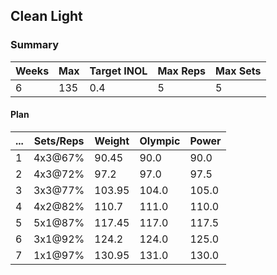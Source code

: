 ## Clean Light

### Summary

Weeks | Max | Target INOL | Max Reps | Max Sets
--- | --- | --- | --- | ---
6 | 135 | 0.4 | 5 | 5

#### Plan

 ... | Sets/Reps | Weight | Olympic | Power
--- | --- | --- | --- | ---
1 | 4x3@67% | 90.45 | 90.0 | 90.0
2 | 4x3@72% | 97.2 | 97.0 | 97.5
3 | 3x3@77% | 103.95 | 104.0 | 105.0
4 | 4x2@82% | 110.7 | 111.0 | 110.0
5 | 5x1@87% | 117.45 | 117.0 | 117.5
6 | 3x1@92% | 124.2 | 124.0 | 125.0
7 | 1x1@97% | 130.95 | 131.0 | 130.0

